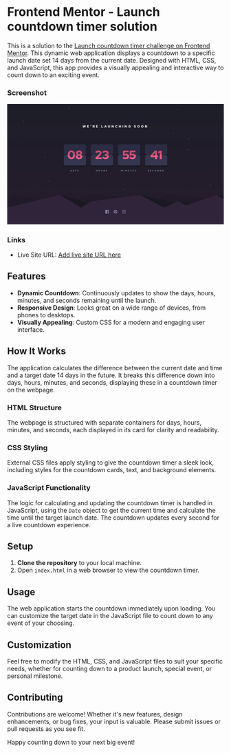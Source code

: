# Frontend Mentor - Launch countdown timer solution

This is a solution to the [Launch countdown timer challenge on Frontend Mentor](https://www.frontendmentor.io/challenges/launch-countdown-timer-N0XkGfyz-).
This dynamic web application displays a countdown to a specific launch date set 14 days from the current date. Designed with HTML, CSS, and JavaScript, this app provides a visually appealing and interactive way to count down to an exciting event.

### Screenshot

![](./design/desktop-design.jpg)

### Links

- Live Site URL: [Add live site URL here](https://mariam-mantidze.github.io/Launch-countdown-timer/)

## Features

- **Dynamic Countdown**: Continuously updates to show the days, hours, minutes, and seconds remaining until the launch.
- **Responsive Design**: Looks great on a wide range of devices, from phones to desktops.
- **Visually Appealing**: Custom CSS for a modern and engaging user interface.

## How It Works

The application calculates the difference between the current date and time and a target date 14 days in the future. It breaks this difference down into days, hours, minutes, and seconds, displaying these in a countdown timer on the webpage.

### HTML Structure

The webpage is structured with separate containers for days, hours, minutes, and seconds, each displayed in its card for clarity and readability.

### CSS Styling

External CSS files apply styling to give the countdown timer a sleek look, including styles for the countdown cards, text, and background elements.

### JavaScript Functionality

The logic for calculating and updating the countdown timer is handled in JavaScript, using the `Date` object to get the current time and calculate the time until the target launch date. The countdown updates every second for a live countdown experience.

## Setup

1. **Clone the repository** to your local machine.
2. Open `index.html` in a web browser to view the countdown timer.

## Usage

The web application starts the countdown immediately upon loading. You can customize the target date in the JavaScript file to count down to any event of your choosing.

## Customization

Feel free to modify the HTML, CSS, and JavaScript files to suit your specific needs, whether for counting down to a product launch, special event, or personal milestone.

## Contributing

Contributions are welcome! Whether it's new features, design enhancements, or bug fixes, your input is valuable. Please submit issues or pull requests as you see fit.

Happy counting down to your next big event!
